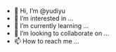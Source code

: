 - 👋 Hi, I’m @yudiyu
- 👀 I’m interested in ...
- 🌱 I’m currently learning ...
- 💞️ I’m looking to collaborate on ...
- 📫 How to reach me ...

<!---
yudiyu/yudiyu is a ✨ special ✨ repository because its `README.md` (this file) appears on your GitHub profile.
You can click the Preview link to take a look at your changes.
--->
